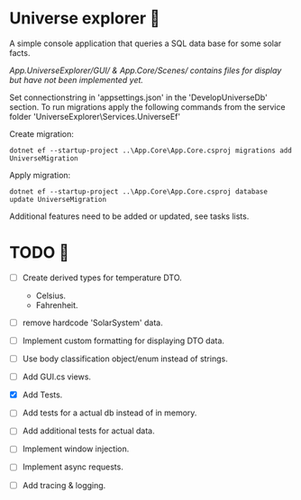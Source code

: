 
# Universe explorer :milky_way:

A simple console application that queries a SQL data base for
some solar facts.

*App.UniverseExplorer/GUI/ & App.Core/Scenes/ contains files for display but have not been implemented yet.*

Set connectionstring in 'appsettings.json' in the 'DevelopUniverseDb' section.
To run migrations apply the following commands from the service folder 'UniverseExplorer\Services.UniverseEf\'

Create migration:
```
dotnet ef --startup-project ..\App.Core\App.Core.csproj migrations add UniverseMigration
```

Apply migration:
```
dotnet ef --startup-project ..\App.Core\App.Core.csproj database update UniverseMigration
```

Additional features need to be added or updated, see tasks lists.


# TODO :stars:

- [ ] Create derived types for temperature DTO.
	- Celsius.
	- Fahrenheit.
- [ ] remove hardcode 'SolarSystem' data.
- [ ] Implement custom formatting for displaying DTO data.
- [ ] Use body classification object/enum instead of strings.
- [ ] Add GUI.cs views.
- [X] Add Tests.
- [ ] Add tests for a actual db instead of in memory.
- [ ] Add additional tests for actual data.
- [ ] Implement window injection.
- [ ] Implement async requests.
- [ ] Add tracing & logging.

